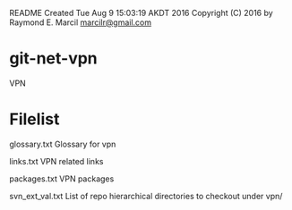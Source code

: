 README
Created Tue Aug  9 15:03:19 AKDT 2016
Copyright (C) 2016 by Raymond E. Marcil <marcilr@gmail.com>


# git-net-vpn
VPN


Filelist
========
glossary.txt
  Glossary for vpn

links.txt
  VPN related links

packages.txt
  VPN packages

svn_ext_val.txt
  List of repo hierarchical directories to checkout under vpn/

